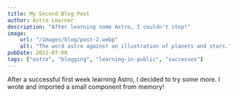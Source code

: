 ```yaml
---
title: My Second Blog Post
author: Astro Learner
description: "After learning some Astro, I couldn't stop!"
image:
    url: "/images/blog/post-2.webp"
    alt: "The word astro against an illustration of planets and stars."
pubDate: 2022-07-08
tags: ["astro", "blogging", "learning-in-public", "successes"]
---
```

After a successful first week learning Astro, I decided to try some more. I wrote and imported a small component from memory!
